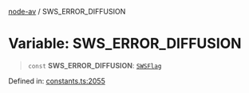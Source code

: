 [node-av](../globals.md) / SWS\_ERROR\_DIFFUSION

# Variable: SWS\_ERROR\_DIFFUSION

> `const` **SWS\_ERROR\_DIFFUSION**: [`SWSFlag`](../type-aliases/SWSFlag.md)

Defined in: [constants.ts:2055](https://github.com/seydx/av/blob/f8631fc881b394300b1479f511d55cf1c370a87f/src/constants/constants.ts#L2055)
